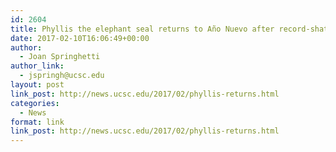 ```yaml
---
id: 2604
title: Phyllis the elephant seal returns to Año Nuevo after record-shattering swim
date: 2017-02-10T16:06:49+00:00
author:
  - Joan Springhetti
author_link:
  - jspringh@ucsc.edu
layout: post
link_post: http://news.ucsc.edu/2017/02/phyllis-returns.html
categories:
  - News
format: link
link_post: http://news.ucsc.edu/2017/02/phyllis-returns.html
---
```

